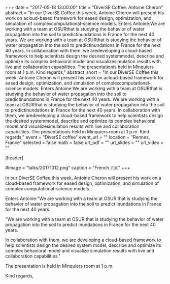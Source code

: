 +++
date = "2017-05-18 13:00:00"
title = "DiverSE Coffee: Antoine Cheron"
abstract = "In our DiverSE Coffee this week, Antoine Cheron will present his work on acloud-based framework for eased design, optimization, and simulation of complexcomputational-science models. Enters Antoine:We are working with a team at OSURthat is studying the behavior of water propagation into the soil to predictinundations in France for the next 40 years. We are working with a team at OSURthat is studying the behavior of water propagation into the soil to predictinundations in France for the next 40 years. In collaboration with them, we aredeveloping a cloud-based framework to help scientists design the desired systemmodel, describe and optimize its complex behavioral model and visualizesimulation results with live and collaboration capabilities. The presentationis held in Minquiers room at 1 p.m. Kind regards,"
abstract_short = "In our DiverSE Coffee this week, Antoine Cheron will present his work on acloud-based framework for eased design, optimization, and simulation of complexcomputational-science models. Enters Antoine:We are working with a team at OSURthat is studying the behavior of water propagation into the soil to predictinundations in France for the next 40 years. We are working with a team at OSURthat is studying the behavior of water propagation into the soil to predictinundations in France for the next 40 years. In collaboration with them, we aredeveloping a cloud-based framework to help scientists design the desired systemmodel, describe and optimize its complex behavioral model and visualizesimulation results with live and collaboration capabilities. The presentationis held in Minquiers room at 1 p.m. Kind regards,"
event = "DiverSE coffee"
event_url = ""
location = "Rennes, France"
selected = false
math = false
url_pdf = ""
url_slides = ""
url_video = ""


[header]

#image = "talks/20171012.png"
caption = "French :fr:"
+++


In our DiverSE Coffee this week, Antoine Cheron will present his work on a cloud-based framework for eased design, optimization, and simulation of complex computational-science models.

Enters Antoine:"We are working with a team at OSUR that is studying the behavior of water propagation into the soil to predict inundations in France for the next 40 years.

"We are working with a team at OSUR that is studying the behavior of water propagation into the soil to predict inundations in France for the next 40 years.

In collaboration with them, we are developing a cloud-based framework to help scientists design the desired system model, describe and optimize its complex behavioral model and visualize simulation results with live and collaboration capabilities."

The presentation is held in Minquiers room at 1 p.m.

Kind regards,
